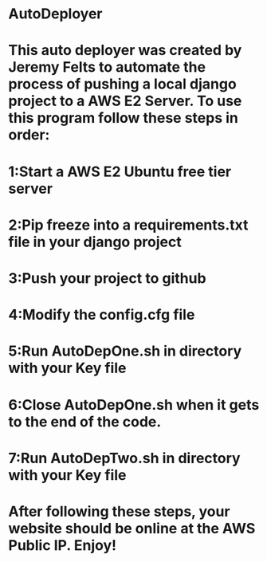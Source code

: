 # AutoDeployer
# This auto deployer was created by Jeremy Felts to automate the process of pushing a local django project to a AWS E2 Server. To use this program follow these steps in order:
# 1:Start a AWS E2 Ubuntu free tier server
# 2:Pip freeze into a requirements.txt file in your django project
# 3:Push your project to github
# 4:Modify the config.cfg file
# 5:Run AutoDepOne.sh in directory with your Key file
# 6:Close AutoDepOne.sh when it gets to the end of the code.
# 7:Run AutoDepTwo.sh in directory with your Key file
# After following these steps, your website should be online at the AWS Public IP. Enjoy!